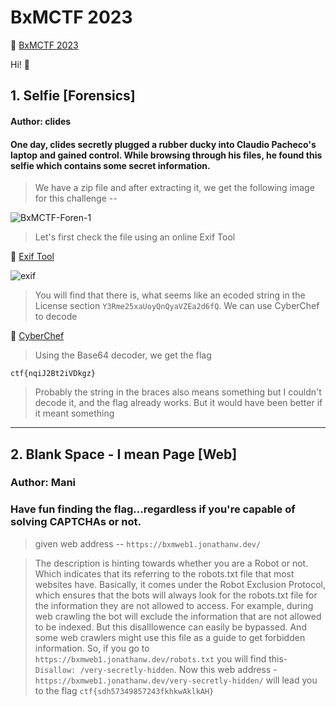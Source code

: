 # BxMCTF 2023

:mushroom: [BxMCTF 2023](https://ctfmgci.jonathanw.dev/contest/bxmctf2023) 

Hi! :wave:

## 1. Selfie [Forensics]

#### Author: clides
#### One day, clides secretly plugged a rubber ducky into Claudio Pacheco's laptop and gained control. While browsing through his files, he found this selfie which contains some secret information.

>
>We have a zip file and after extracting it, we get the following image for this challenge --


![BxMCTF-Foren-1](https://github.com/cosmoshivani/BxMCTF-23/assets/47838688/fe844a74-17bd-47c2-8291-f42ae63850a0)


>Let's first check the file using an online Exif Tool

:mushroom: [Exif Tool](https://exif.tools/)

![exif](https://github.com/cosmoshivani/BxMCTF-23/assets/47838688/0f879c61-7992-4323-b8b2-a69c1ec6ad7a)


>You will find that there is, what seems like an ecoded string in the License section ```Y3Rme25xaUoyQnQyaVZEa2d6fQ```. We can use CyberChef to decode

:mushroom: [CyberChef](https://gchq.github.io/CyberChef/)

>Using the Base64 decoder, we get the flag

```ctf{nqiJ2Bt2iVDkgz}```

>Probably the string in the braces also means something but I couldn't decode it, and the flag already works. But it would have been better if it meant something
 
 ---
 
 ## 2. Blank Space - I mean Page [Web]
 ### Author: Mani
 ### Have fun finding the flag…regardless if you're capable of solving CAPTCHAs or not.
 

>given web address --  ```https://bxmweb1.jonathanw.dev/```

>The description is hinting towards whether you are a Robot or not. Which indicates that its referring to the robots.txt file that most websites have. Basically, it comes under the Robot Exclusion Protocol, which ensures that the bots will always look for the robots.txt file for the information they are not allowed to access. For example, during web crawling the bot will exclude the information that are not allowed to be indexed. But this disalllowence can easily be bypassed. And some web crawlers might use this file as a guide to get forbidden information. So, if you go to ```https://bxmweb1.jonathanw.dev/robots.txt``` you will find this- ```Disallow: /very-secretly-hidden```. Now this web address - ```https://bxmweb1.jonathanw.dev/very-secretly-hidden/``` will lead you to the flag ```ctf{sdh57349857243fkhkwAklkAH} ```



 
